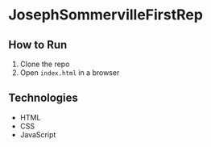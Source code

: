 # JosephSommervilleFirstRep

## How to Run

1. Clone the repo
2. Open `index.html` in a browser

## Technologies

- HTML
- CSS
- JavaScript
